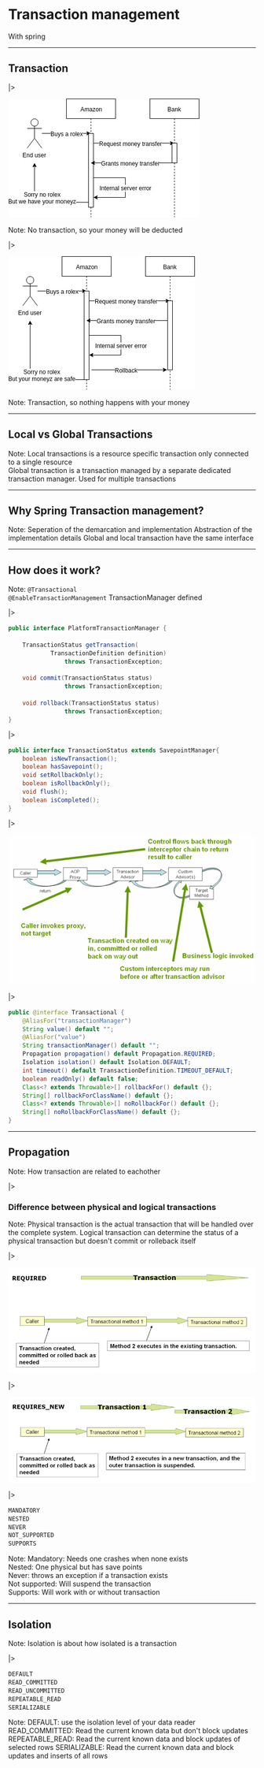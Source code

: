 # Transaction management

With spring

---

## Transaction

|>

![No transaction](images/NoTransaction.jpg)

Note:
No transaction, so your money will be deducted

|>

![Transaction](images/Transaction.jpg)

Note: Transaction, so nothing happens with your money

---

## Local vs Global Transactions

Note:
Local transactions is a resource specific transaction only connected to a single resource</br>
Global transaction is a transaction managed by a separate dedicated transaction manager.
Used for multiple transactions 

---

## Why Spring Transaction management?

Note:
Seperation of the demarcation and implementation
Abstraction of the implementation details
Global and local transaction have the same interface

---

## How does it work?

Note:
`` @Transactional `` </br>
`` @EnableTransactionManagement ``
TransactionManager defined

|>

```java
public interface PlatformTransactionManager {

    TransactionStatus getTransaction(
            TransactionDefinition definition) 
                throws TransactionException;

    void commit(TransactionStatus status) 
                throws TransactionException;

    void rollback(TransactionStatus status) 
                throws TransactionException;
}
```

|>

```java
public interface TransactionStatus extends SavepointManager{
    boolean isNewTransaction();
    boolean hasSavepoint();
    void setRollbackOnly();
    boolean isRollbackOnly();
    void flush();
    boolean isCompleted();
}
```

|>

![Transactional proxy](images/tx.png)

|>

```java
public @interface Transactional {
	@AliasFor("transactionManager")
	String value() default "";
	@AliasFor("value")
	String transactionManager() default "";
	Propagation propagation() default Propagation.REQUIRED;
	Isolation isolation() default Isolation.DEFAULT;
	int timeout() default TransactionDefinition.TIMEOUT_DEFAULT;
	boolean readOnly() default false;
	Class<? extends Throwable>[] rollbackFor() default {};
	String[] rollbackForClassName() default {};
	Class<? extends Throwable>[] noRollbackFor() default {};
	String[] noRollbackForClassName() default {};
}
```

---

## Propagation

Note:
How transaction are related to eachother 

|>

### Difference between physical and logical transactions

Note:
Physical transaction is the actual transaction that will be handled over the complete system.
Logical transaction can determine the status of a physical transaction but doesn't commit or rolleback itself

|>

![REQUIRED](images/tx_prop_required.png)

|>

![REQUIRES_NEW](images/tx_prop_requires_new.png)

|>

```java
MANDATORY
NESTED
NEVER
NOT_SUPPORTED
SUPPORTS
```

Note:
Mandatory: Needs one crashes when none exists</br>
Nested: One physical but has save points</br>
Never: throws an exception if a transaction exists</br>
Not supported: Will suspend the transaction</br>
Supports: Will work with or without transaction</br>

---

## Isolation

Note:
Isolation is about how isolated is a transaction

|>

```java
DEFAULT
READ_COMMITTED
READ_UNCOMMITTED
REPEATABLE_READ
SERIALIZABLE
```

Note:
DEFAULT: use the isolation level of your data reader
READ_COMMITTED: Read the current known data but don't block updates
REPEATABLE_READ: Read the current known data and block updates of selected rows
SERIALIZABLE: Read the current known data and block updates and inserts of all rows